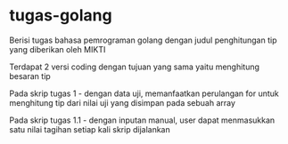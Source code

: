# tugas-golang
Berisi tugas bahasa pemrograman golang dengan judul penghitungan tip yang diberikan oleh MIKTI

Terdapat 2 versi coding dengan tujuan yang sama yaitu menghitung besaran tip

Pada skrip tugas 1 - dengan data uji, memanfaatkan perulangan for untuk menghitung tip dari nilai uji yang disimpan pada sebuah array

Pada skrip tugas 1.1 - dengan inputan manual, user dapat menmasukkan satu nilai tagihan setiap kali skrip dijalankan

